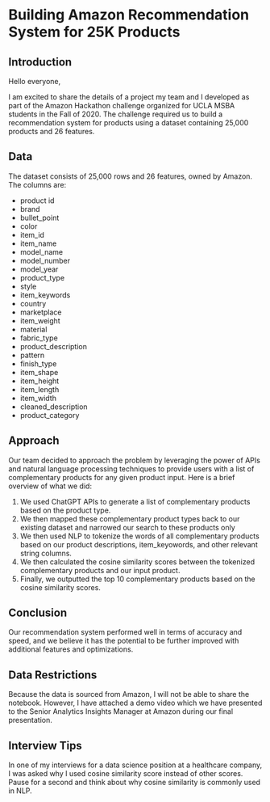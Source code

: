 # Building Amazon Recommendation System for 25K Products

## Introduction 

Hello everyone, 

I am excited to share the details of a project my team and I developed as part of the Amazon Hackathon challenge organized for UCLA MSBA students in the Fall of 2020. The challenge required us to build a recommendation system for products using a dataset containing 25,000 products and 26 features. 

## Data 

The dataset consists of 25,000 rows and 26 features, owned by Amazon. The columns are: 

- product id 
- brand 
- bullet_point 
- color 
- item_id 
- item_name
- model_name 
- model_number 
- model_year 
- product_type 
- style 
- item_keywords 
- country 
- marketplace 
- item_weight 
- material 
- fabric_type 
- product_description 
- pattern 
- finish_type 
- item_shape
- item_height
- item_length 
- item_width 
- cleaned_description 
- product_category

## Approach 

Our team decided to approach the problem by leveraging the power of APIs and natural language processing techniques to provide users with a list of complementary products for any given product input. Here is a brief overview of what we did: 

1) We used ChatGPT APIs to generate a list of complementary products based on the product type. 
2) We then mapped these complementary product types back to our existing dataset and narrowed our search to these products only 
3) We then used NLP to tokenize the words of all complementary products based on our product descriptions, item_keyowords, and other relevant string columns. 
4) We then calculated the cosine similarity scores between the tokenized complementary products and our input product.
5) Finally, we outputted the top 10 complementary products based on the cosine similarity scores. 

## Conclusion 

Our recommendation system performed well in terms of accuracy and speed, and we believe it has the potential to be further improved with additional features and optimizations. 

## Data Restrictions 

Because the data is sourced from Amazon, I will not be able to share the notebook. However, I have attached a demo video which we have presented to the Senior Analytics Insights Manager at Amazon during our final presentation. 

## Interview Tips 

In one of my interviews for a data science position at a healthcare company, I was asked why I used cosine similarity score instead of other scores. Pause for a second and think about why cosine similarity is commonly used in NLP. 
